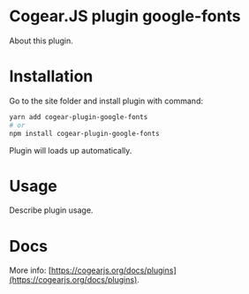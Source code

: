 # Cogear.JS plugin **google-fonts**

About this plugin.

# Installation

Go to the site folder and install plugin with command:
```bash
yarn add cogear-plugin-google-fonts
# or 
npm install cogear-plugin-google-fonts
```

Plugin will loads up automatically.

# Usage

Describe plugin usage.

# Docs

More info: [https://cogearjs.org/docs/plugins](https://cogearjs.org/docs/plugins).